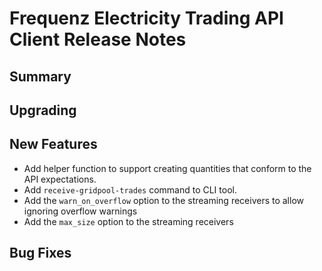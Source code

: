 # Frequenz Electricity Trading API Client Release Notes

## Summary

<!-- Here goes a general summary of what this release is about -->

## Upgrading

<!-- Here goes notes on how to upgrade from previous versions, including deprecations and what they should be replaced with -->

## New Features

* Add helper function to support creating quantities that conform to the API expectations.
* Add `receive-gridpool-trades` command to CLI tool.
* Add the `warn_on_overflow` option to the streaming receivers to allow ignoring overflow warnings
* Add the `max_size` option to the streaming receivers

<!-- Here goes the main new features and examples or instructions on how to use them -->

## Bug Fixes

<!-- Here goes notable bug fixes that are worth a special mention or explanation -->

